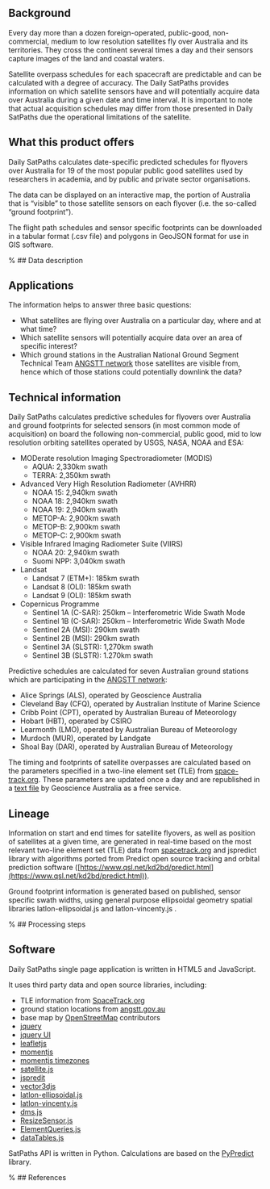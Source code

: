 ## Background

Every day more than a dozen foreign-operated, public-good, non-commercial, medium to low resolution satellites fly over Australia and its territories. They cross the continent several times a day and their sensors capture images of the land and coastal waters.

Satellite overpass schedules for each spacecraft are predictable and can be calculated with a degree of accuracy. The Daily SatPaths provides information on which satellite sensors have and will potentially acquire data over Australia during a given date and time interval. It is important to note that actual acquisition schedules may differ from those presented in Daily SatPaths due the operational limitations of the satellite.

## What this product offers

Daily SatPaths calculates date-specific predicted schedules for flyovers over Australia for 19 of the most popular public good satellites used by researchers in academia, and by public and private sector organisations.

The data can be displayed on an interactive map, the portion of Australia that is “visible” to those satellite sensors on each flyover (i.e. the so-called “ground footprint”).

The flight path schedules and sensor specific footprints can be downloaded in a tabular format (.csv file) and polygons in GeoJSON format for use in GIS software.

% ## Data description

## Applications

The information helps to answer three basic questions:

* What satellites are flying over Australia on a particular day, where and at what time?
* Which satellite sensors will potentially acquire data over an area of specific interest?
* Which ground stations in the Australian National Ground Segment Technical Team [ANGSTT network](https://angstt.gov.au/) those satellites are visible from, hence which of those stations could potentially downlink the data?

## Technical information

Daily SatPaths calculates predictive schedules for flyovers over Australia and ground footprints for selected sensors (in most common mode of acquisition) on board the following non-commercial, public good, mid to low resolution orbiting satellites operated by USGS, NASA, NOAA and ESA:
* MODerate resolution Imaging Spectroradiometer (MODIS)
  * AQUA: 2,330km swath 
  * TERRA: 2,350km swath 
* Advanced Very High Resolution Radiometer (AVHRR)
  * NOAA 15: 2,940km swath 
  * NOAA 18: 2,940km swath 
  * NOAA 19: 2,940km swath 
  * METOP-A: 2,900km swath 
  * METOP-B: 2,900km swath 
  * METOP-C: 2,900km swath
* Visible Infrared Imaging Radiometer Suite (VIIRS)
  * NOAA 20: 2,940km swath 
  * Suomi NPP: 3,040km swath 
* Landsat
  * Landsat 7 (ETM+): 185km swath 
  * Landsat 8 (OLI): 185km swath 
  * Landsat 9 (OLI): 185km swath 
* Copernicus Programme
  * Sentinel 1A (C-SAR): 250km – Interferometric Wide Swath Mode 
  * Sentinel 1B (C-SAR): 250km – Interferometric Wide Swath Mode 
  * Sentinel 2A (MSI): 290km swath 
  * Sentinel 2B (MSI): 290km swath 
  * Sentinel 3A (SLSTR): 1,270km swath 
  * Sentinel 3B (SLSTR): 1.270km swath 

Predictive schedules are calculated for seven Australian ground stations which are participating in the [ANGSTT network](http://www.angstt.gov.au/):
* Alice Springs (ALS), operated by Geoscience Australia 
* Cleveland Bay (CFQ), operated by Australian Institute of Marine Science
* Cribb Point (CPT), operated by Australian Bureau of Meteorology 
* Hobart (HBT), operated by CSIRO 
* Learmonth (LMO), operated by Australian Bureau of Meteorology 
* Murdoch (MUR), operated by Landgate 
* Shoal Bay (DAR), operated by Australian Bureau of Meteorology

The timing and footprints of satellite overpasses are calculated based on the parameters specified in a two-line element set (TLE) from [space-track.org](https://www.space-track.org/). These parameters are updated once a day and are republished in a [text file](https://satpath.dea.ga.gov.au/gatle.txt) by Geoscience Australia as a free service.

## Lineage

Information on start and end times for satellite flyovers, as well as position of satellites at a given time, are generated in real-time based on the most relevant two-line element set (TLE) data from [spacetrack.org](https://www.space-track.org/) and jspredict library with algorithms ported from Predict open source tracking and orbital prediction software ([https://www.qsl.net/kd2bd/predict.html](https://www.qsl.net/kd2bd/predict.html)).

Ground footprint information is generated based on published, sensor specific swath widths, using general purpose ellipsoidal geometry spatial libraries latlon-ellipsoidal.js and latlon-vincenty.js .


% ## Processing steps

## Software

Daily SatPaths single page application is written in HTML5 and JavaScript.

It uses third party data and open source libraries, including:

* TLE information from [SpaceTrack.org](https://www.space-track.org)
* ground station locations from [angstt.gov.au](https://angstt.gov.au/)
* base map by [OpenStreetMap](https://www.openstreetmap.org) contributors
* [jquery](https://jquery.com)
* [jquery UI](https://jqueryui.com)
* [leafletjs](https://leafletjs.com)
* [momentjs](https://momentjs.com)
* [momentjs timezones](https://momentjs.com/timezone/)
* [satellite.js](https://github.com/shashwatak/satellite-js)
* [jspredit](https://github.com/nsat/jspredict)
* [vector3djs](https://www.movable-type.co.uk/scripts/geodesy/docs/module-vector3d.html)
* [latlon-ellipsoidal.js](https://www.movable-type.co.uk/scripts/geodesy/docs/module-latlon-ellipsoidal.html)
* [latlon-vincenty.js](https://www.movable-type.co.uk/scripts/geodesy/docs/module-latlon-ellipsoidal-vincenty.html)
* [dms.js](https://www.movable-type.co.uk/scripts/geodesy/docs/module-dms.html)
* [ResizeSensor.js](https://github.com/procurios/ResizeSensor)
* [ElementQueries.js](https://github.com/procurios/ElementQueries)
* [dataTables.js](https://datatables.net)

SatPaths API is written in Python. Calculations are based on the [PyPredict](https://pypi.org/project/pypredict/) library.

% ## References

